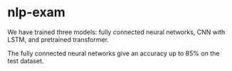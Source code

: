 # nlp-exam

We have trained three models: fully connected neural networks, CNN with LSTM, and pretrained transformer.

The fully connected neural networks give an accuracy up to 85% on the test dataset.
